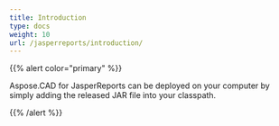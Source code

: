 ```yaml
---
title: Introduction
type: docs
weight: 10
url: /jasperreports/introduction/
---
```


{{% alert color="primary" %}}

Aspose.CAD for JasperReports can be deployed on your computer by simply adding the released JAR file into your classpath.

{{% /alert %}}
